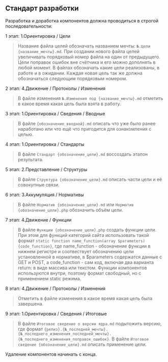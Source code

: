 ## Стандарт разработки

Разработка и доработка компонентов должна проводиться в строгой последовательности:

1 этап: 1.Ориентировка / Цели<br>
> Название файла целей обозначать названием мечты: `№.Цели {название_мечты}.md`. При создании нового файла целей увеличивать порядковый номер файла на один от предыдущего. Цели поправок ошибок вне счётчика и его можно дополнять в любой момент. В файлах обозначать какие цели реализованы, в работе и в ожидании. Каждая новая цель так же должна обозначаться следующим порядковым номером.

2 этап: 4.Движение / Протоколы / Изменения<br>
> В файле изменения `№.Изменения под {название_мечты}.md` отметить в какое время какая цель была взята в работу.

3 этап: 1.Ориентировка / Сведения / Вводные<br>
> В файле `{обозначение_вводной}.md` описать что уже было ранее наработано или что ещё что пригодится для ознакомления с целью.

4 этап: 1.Ориентировка / Стандарты<br>
> В файле `Стандарт {обозначение_цели}.md` воссоздать эталон результата.

5 этап: 2.Представление / Структуры<br>
> В файле `Структура {обозначение_цели}.md` описать части цели и её совокупные связи.

6 этап: 3.Аккумуляция / Нормативы<br>
> В файле `Норматив {обозначение_цели}.md` или `Норматив {обозначение_цели}.php` обозначить объём цели.

7 этап: 4.Движение / Функции<br>
> В файле `Функции {обозначение_цели}.php` создать функции цели. При этом для функций категорий сайта использовать такой формат `static function name_function(array $parameters){code_function}`, где name_function - обозначение функции в нижнем регистре и соотвествует обозначению цели установленной в нормативе, в $parameters содержатся данные с GET и POST, а code_function - сам код, включая два варианта return: в виде массива или текстом. Функции компонентов используются внутри, поэтому формат свободный, но с применением static режима.

8 этап: 4.Движение / Протоколы / Изменения<br>
> Отметить в файле изменения в какое время какая цель была завершена.

9 этап: 1.Ориентировка / Сведения / Итоговые<br>
> В файле `Итоговое сведение о версии ядра.md` подытожить версию, где формат `{релиз}.{№_последней_мечты}.{№_последнего_изменения_последней_мечты}.{№_последнего_изменения_поправок_ошибок}`.
> В файле `Итоговое сведение {обозначение_цели}.md` описать применение цели.


Удаление компонентов начинать с конца.